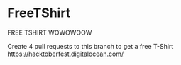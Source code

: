 # FreeTShirt
FREE TSHIRT WOWOWOOW


Create 4 pull requests to this branch to get a free T-Shirt
https://hacktoberfest.digitalocean.com/
